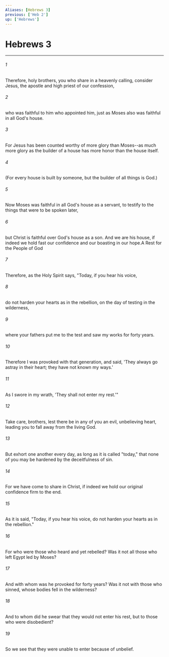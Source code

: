 ```yaml
---
Aliases: [Hebrews 3]
previous: ['Heb 2']
up: ['Hebrews']
---
```

# Hebrews 3

***

 

###### 1 
Therefore, holy brothers, you who share in a heavenly calling, consider Jesus, the apostle and high priest of our confession, 
 

###### 2 
who was faithful to him who appointed him, just as Moses also was faithful in all God's house. 
 

###### 3 
For Jesus has been counted worthy of more glory than Moses--as much more glory as the builder of a house has more honor than the house itself. 
 

###### 4 
(For every house is built by someone, but the builder of all things is God.) 
 

###### 5 
Now Moses was faithful in all God's house as a servant, to testify to the things that were to be spoken later, 
 

###### 6 
but Christ is faithful over God's house as a son. And we are his house, if indeed we hold fast our confidence and our boasting in our hope.A Rest for the People of God
 
 

###### 7 
Therefore, as the Holy Spirit says,
 "Today, if you hear his voice, 
 
 

###### 8 
do not harden your hearts as in the rebellion, 
 on the day of testing in the wilderness, 
 
 

###### 9 
where your fathers put me to the test 
 and saw my works for forty years. 
 
 

###### 10 
Therefore I was provoked with that generation, 
 and said, 'They always go astray in their heart; 
 they have not known my ways.' 
 
 

###### 11 
As I swore in my wrath, 
 'They shall not enter my rest.'"
 
 

###### 12 
Take care, brothers, lest there be in any of you an evil, unbelieving heart, leading you to fall away from the living God. 
 

###### 13 
But exhort one another every day, as long as it is called "today," that none of you may be hardened by the deceitfulness of sin. 
 

###### 14 
For we have come to share in Christ, if indeed we hold our original confidence firm to the end. 
 

###### 15 
As it is said,
 "Today, if you hear his voice, 
 do not harden your hearts as in the rebellion."
 
 

###### 16 
For who were those who heard and yet rebelled? Was it not all those who left Egypt led by Moses? 
 

###### 17 
And with whom was he provoked for forty years? Was it not with those who sinned, whose bodies fell in the wilderness? 
 

###### 18 
And to whom did he swear that they would not enter his rest, but to those who were disobedient? 
 

###### 19 
So we see that they were unable to enter because of unbelief.
 
